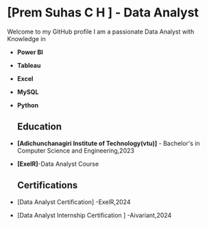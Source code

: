 # [Prem Suhas C H ] - Data Analyst


Welcome to my GitHub profile I am a passionate  Data Analyst with Knowledge in 
- **Power BI** 
- **Tableau** 
- **Excel** 
- **MySQL**
- **Python**

  ## Education
- **[Adichunchanagiri Institute of Technology(vtu)]** - Bachelor's in Computer Science and Engineering,2023
- **[ExelR]**-Data Analyst Course

  ## Certifications
- [Data Analyst Certification] -ExelR,2024
- [Data Analyst Internship Certification ] -Aivariant,2024
  



